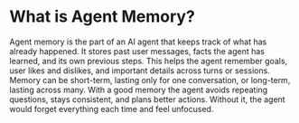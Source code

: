 # What is Agent Memory?

Agent memory is the part of an AI agent that keeps track of what has already happened. It stores past user messages, facts the agent has learned, and its own previous steps. This helps the agent remember goals, user likes and dislikes, and important details across turns or sessions. Memory can be short-term, lasting only for one conversation, or long-term, lasting across many. With a good memory the agent avoids repeating questions, stays consistent, and plans better actions. Without it, the agent would forget everything each time and feel unfocused.